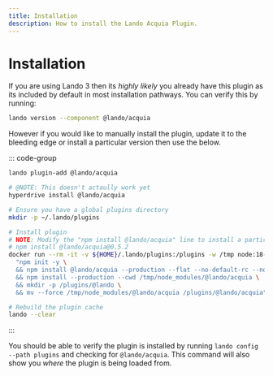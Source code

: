 ```yaml
---
title: Installation
description: How to install the Lando Acquia Plugin.
---
```


# Installation

If you are using Lando 3 then its *highly likely* you already have this plugin as its included by default in most installation pathways. You can verify this by running:

```sh
lando version --component @lando/acquia
```

However if you would like to manually install the plugin, update it to the bleeding edge or install a particular version then use the below.

::: code-group
```sh [lando 3.21+]
lando plugin-add @lando/acquia
```

```sh [hyperdrive]
# @NOTE: This doesn't actaully work yet
hyperdrive install @lando/acquia
```

```sh [docker]
# Ensure you have a global plugins directory
mkdir -p ~/.lando/plugins

# Install plugin
# NOTE: Modify the "npm install @lando/acquia" line to install a particular version eg
# npm install @lando/acquia@0.5.2
docker run --rm -it -v ${HOME}/.lando/plugins:/plugins -w /tmp node:18-alpine sh -c \
  "npm init -y \
  && npm install @lando/acquia --production --flat --no-default-rc --no-lockfile --link-duplicates \
  && npm install --production --cwd /tmp/node_modules/@lando/acquia \
  && mkdir -p /plugins/@lando \
  && mv --force /tmp/node_modules/@lando/acquia /plugins/@lando/acquia"

# Rebuild the plugin cache
lando --clear
```
:::

You should be able to verify the plugin is installed by running `lando config --path plugins` and checking for `@lando/acquia`. This command will also show you _where_ the plugin is being loaded from.
